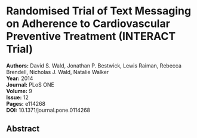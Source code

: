 # Randomised Trial of Text Messaging on Adherence to Cardiovascular Preventive Treatment (INTERACT Trial)

**Authors:** David S. Wald, Jonathan P. Bestwick, Lewis Raiman, Rebecca Brendell, Nicholas J. Wald, Natalie Walker  
**Year:** 2014  
**Journal:** PLoS ONE  
**Volume:** 9  
**Issue:** 12  
**Pages:** e114268  
**DOI:** 10.1371/journal.pone.0114268  

## Abstract


